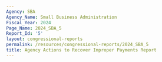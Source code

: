 ```yaml
---
Agency: SBA
Agency_Name: Small Business Administration
Fiscal_Year: 2024
Page_Name: 2024_SBA_5
Report_Id: '5'
layout: congressional-reports
permalink: /resources/congressional-reports/2024_SBA_5
title: Agency Actions to Recover Improper Payments Report
---
```

